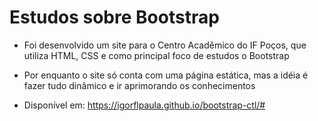 # Estudos sobre Bootstrap

* Foi desenvolvido um site para o Centro Acadêmico do IF Poços, que utiliza HTML, CSS e como principal foco de estudos o Bootstrap
* Por enquanto o site só conta com uma página estática, mas a idéia é fazer tudo dinâmico e ir aprimorando os conhecimentos

* Disponível em: https://igorflpaula.github.io/bootstrap-ctl/#
